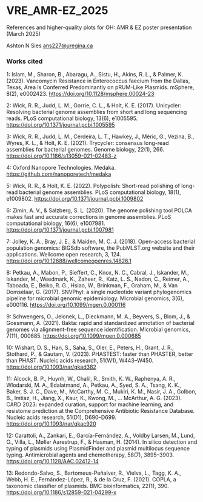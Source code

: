 # VRE_AMR-EZ_2025

References and higher-quality plots for OH: AMR & EZ poster presentation (March 2025)

Ashton N Sies 
ans227@uregina.ca

### Works cited
1: Islam, M., Sharon, B., Abaragu, A., Sistu, H., Akins, R. L., & Palmer, K. (2023). Vancomycin Resistance in Enterococcus faecium from the Dallas, Texas, Area Is Conferred Predominantly on pRUM-Like Plasmids. mSphere, 8(2), e0002423. https://doi.org/10.1128/msphere.00024-23

2: Wick, R. R., Judd, L. M., Gorrie, C. L., & Holt, K. E. (2017). Unicycler: Resolving bacterial genome assemblies from short and long sequencing reads. PLoS computational biology, 13(6), e1005595. https://doi.org/10.1371/journal.pcbi.1005595

3: Wick, R. R., Judd, L. M., Cerdeira, L. T., Hawkey, J., Méric, G., Vezina, B., Wyres, K. L., & Holt, K. E. (2021). Trycycler: consensus long-read assemblies for bacterial genomes. Genome biology, 22(1), 266. https://doi.org/10.1186/s13059-021-02483-z 

4: Oxford Nanopore Technologies. Medaka. https://github.com/nanoporetech/medaka

5: Wick, R. R., & Holt, K. E. (2022). Polypolish: Short-read polishing of long-read bacterial genome assemblies. PLoS computational biology, 18(1), e1009802. https://doi.org/10.1371/journal.pcbi.1009802

6: Zimin, A. V., & Salzberg, S. L. (2020). The genome polishing tool POLCA makes fast and accurate corrections in genome assemblies. PLoS computational biology, 16(6), e1007981. https://doi.org/10.1371/journal.pcbi.1007981

7: Jolley, K. A., Bray, J. E., & Maiden, M. C. J. (2018). Open-access bacterial population genomics: BIGSdb software, the PubMLST.org website and their applications. Wellcome open research, 3, 124. https://doi.org/10.12688/wellcomeopenres.14826.1

8: Petkau, A., Mabon, P., Sieffert, C., Knox, N. C., Cabral, J., Iskander, M., Iskander, M., Weedmark, K., Zaheer, R., Katz, L. S., Nadon, C., Reimer, A., Taboada, E., Beiko, R. G., Hsiao, W., Brinkman, F., Graham, M., & Van Domselaar, G. (2017). SNVPhyl: a single nucleotide variant phylogenomics pipeline for microbial genomic epidemiology. Microbial genomics, 3(6), e000116. https://doi.org/10.1099/mgen.0.000116

9: Schwengers, O., Jelonek, L., Dieckmann, M. A., Beyvers, S., Blom, J., & Goesmann, A. (2021). Bakta: rapid and standardized annotation of bacterial genomes via alignment-free sequence identification. Microbial genomics, 7(11), 000685. https://doi.org/10.1099/mgen.0.000685

10: Wishart, D. S., Han, S., Saha, S., Oler, E., Peters, H., Grant, J. R., Stothard, P., & Gautam, V. (2023). PHASTEST: faster than PHASTER, better than PHAST. Nucleic acids research, 51(W1), W443–W450. https://doi.org/10.1093/nar/gkad382

11: Alcock, B. P., Huynh, W., Chalil, R., Smith, K. W., Raphenya, A. R., Wlodarski, M. A., Edalatmand, A., Petkau, A., Syed, S. A., Tsang, K. K., Baker, S. J. C., Dave, M., McCarthy, M. C., Mukiri, K. M., Nasir, J. A., Golbon, B., Imtiaz, H., Jiang, X., Kaur, K., Kwong, M., … McArthur, A. G. (2023). CARD 2023: expanded curation, support for machine learning, and resistome prediction at the Comprehensive Antibiotic Resistance Database. Nucleic acids research, 51(D1), D690–D699. https://doi.org/10.1093/nar/gkac920

12: Carattoli, A., Zankari, E., García-Fernández, A., Voldby Larsen, M., Lund, O., Villa, L., Møller Aarestrup, F., & Hasman, H. (2014). In silico detection and typing of plasmids using PlasmidFinder and plasmid multilocus sequence typing. Antimicrobial agents and chemotherapy, 58(7), 3895–3903. https://doi.org/10.1128/AAC.02412-14

13: Redondo-Salvo, S., Bartomeus-Peñalver, R., Vielva, L., Tagg, K. A., Webb, H. E., Fernández-López, R., & de la Cruz, F. (2021). COPLA, a taxonomic classifier of plasmids. BMC bioinformatics, 22(1), 390. https://doi.org/10.1186/s12859-021-04299-x 
